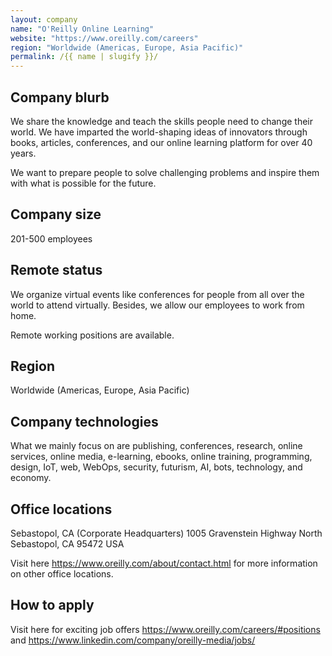 ```yaml
---
layout: company
name: "O'Reilly Online Learning"
website: "https://www.oreilly.com/careers"
region: "Worldwide (Americas, Europe, Asia Pacific)"
permalink: /{{ name | slugify }}/
---
```


## Company blurb
We share the knowledge and teach the skills people need to change their world. We have imparted the world-shaping ideas of innovators through books, articles, conferences, and our online learning platform for over 40 years.

We want to prepare people to solve challenging problems and inspire them with what is possible for the future.

## Company size
201-500 employees

## Remote status
We organize virtual events like conferences for people from all over the world to attend virtually. Besides, we allow our employees to work from home.

Remote working positions are available.

## Region
Worldwide (Americas, Europe, Asia Pacific)

## Company technologies
What we mainly focus on are publishing, conferences, research, online services, online media, e-learning, ebooks, online training, programming, design, IoT, web, WebOps, security, futurism, AI, bots, technology, and economy.

## Office locations
Sebastopol, CA  (Corporate Headquarters)
1005 Gravenstein Highway North
Sebastopol, CA 95472
USA

Visit here https://www.oreilly.com/about/contact.html for more information on other office locations.

## How to apply
Visit here for exciting job offers https://www.oreilly.com/careers/#positions and https://www.linkedin.com/company/oreilly-media/jobs/